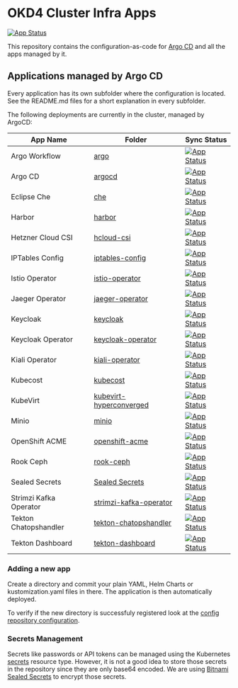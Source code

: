 # OKD4 Cluster Infra Apps

[![App Status](https://argocd.baloise.dev/api/badge?name=okd4-cluster-infra-apps-apps)](https://argocd.baloise.dev/applications/okd4-cluster-infra-apps-apps)

This repository contains the configuration-as-code for [Argo CD](https://argoproj.github.io/argo-cd/) and all the apps managed by it.

## Applications managed by Argo CD
Every application has its own subfolder where the configuration is located. See the README.md files for a short explanation in every subfolder.

The following deployments are currently in the cluster, managed by ArgoCD:

| App Name              | Folder                                        | Sync Status                         |
| --------------------- | --------------------------------------------- | ------------------------------------| 
| Argo Workflow         |[argo](.disabled/argo)                                        |[![App Status](https://argocd.baloise.dev/api/badge?name=argo)](https://argocd.baloise.dev/applications/argo)|
| Argo CD               |[argocd](argocd)                                    |[![App Status](https://argocd.baloise.dev/api/badge?name=argocd)](https://argocd.baloise.dev/applications/argocd)|
| Eclipse Che           |[che](.disabled/che)                                          |[![App Status](https://argocd.baloise.dev/api/badge?name=che)](https://argocd.baloise.dev/applications/che)|
| Harbor                |[harbor](.disabled/harbor)                                    |[![App Status](https://argocd.baloise.dev/api/badge?name=harbor)](https://argocd.baloise.dev/applications/argocd)|
| Hetzner Cloud CSI     |[hcloud-csi](.disabled/hcloud-csi)                            |[![App Status](https://argocd.baloise.dev/api/badge?name=hcloud-csi)](https://argocd.baloise.dev/applications/hcloud-csi)|
| IPTables Config       |[iptables-config](.disabled/iptables-config)                  |[![App Status](https://argocd.baloise.dev/api/badge?name=iptables-config)](https://argocd.baloise.dev/applications/iptables-config)|
| Istio Operator        |[istio-operator](.disabled/istio-operator)                    |[![App Status](https://argocd.baloise.dev/api/badge?name=istio-operator)](https://argocd.baloise.dev/applications/istio-operator)|
| Jaeger Operator       |[jaeger-operator](.disabled/jaeger-operator)                  |[![App Status](https://argocd.baloise.dev/api/badge?name=jaeger-operator)](https://argocd.baloise.dev/applications/jaeger-operator)|
| Keycloak              |[keycloak](.disabled/keycloak)                                |[![App Status](https://argocd.baloise.dev/api/badge?name=keycloak)](https://argocd.baloise.dev/applications/keycloak)|
| Keycloak Operator     |[keycloak-operator](.disabled/keycloak-operator)              |[![App Status](https://argocd.baloise.dev/api/badge?name=keycloak-operator)](https://argocd.baloise.dev/applications/keycloak-operator)|
| Kiali Operator        |[kiali-operator](.disabled/kiali-operator)                    |[![App Status](https://argocd.baloise.dev/api/badge?name=kiali-operator)](https://argocd.baloise.dev/applications/kiali-operator)|
| Kubecost              |[kubecost](.disabled/kubecost)                                |[![App Status](https://argocd.baloise.dev/api/badge?name=kubecost)](https://argocd.baloise.dev/applications/kubecost)|
| KubeVirt              |[kubevirt-hyperconverged](.disabled/kubevirt-hyperconverged)  |[![App Status](https://argocd.baloise.dev/api/badge?name=kubevirt-hyperconverged)](https://argocd.baloise.dev/applications/kubevirt-hyperconverged)|
| Minio                 |[minio](.disabled/minio)                                      |[![App Status](https://argocd.baloise.dev/api/badge?name=minio)](https://argocd.baloise.dev/applications/minio)|
| OpenShift ACME        |[openshift-acme](.disabled/openshift-acme)                    |[![App Status](https://argocd.baloise.dev/api/badge?name=openshift-acme)](https://argocd.baloise.dev/applications/openshift-acme)|
| Rook Ceph             |[rook-ceph](.disabled/rook-ceph)                              |[![App Status](https://argocd.baloise.dev/api/badge?name=rook-ceph)](https://argocd.baloise.dev/applications/rook-ceph)|
| Sealed Secrets        |[Sealed Secrets](sealed-secrets)                    |[![App Status](https://argocd.baloise.dev/api/badge?name=sealed-secrets)](https://argocd.baloise.dev/applications/sealed-secrets)|
| Strimzi Kafka Operator|[strimzi-kafka-operator](.disabled/strimzi-kafka-operator)    |[![App Status](https://argocd.baloise.dev/api/badge?name=strimzi-kafka-operator)](https://argocd.baloise.dev/applications/strimzi-kafka-operator)|
| Tekton Chatopshandler |[tekton-chatopshandler](tekton-chatopshandler)      |[![App Status](https://argocd.baloise.dev/api/badge?name=tekton-chatopshandler)](https://argocd.baloise.dev/applications/tekton-chatopshandler)|
| Tekton Dashboard      |[tekton-dashboard](tekton-dashboard)                |[![App Status](https://argocd.baloise.dev/api/badge?name=tekton-dashboard)](https://argocd.baloise.dev/applications/tekton-dashboard)|
  
### Adding a new app
Create a directory and commit your plain YAML, Helm Charts or kustomization.yaml files in there. The application is then automatically deployed.

To verify if the new directory is successfuly registered look at the [config repository configuration](https://github.com/baloise-incubator/okd4-apps-root-config/blob/master/apps/okd4-cluster-infra-apps.yaml#L24).

### Secrets Management
Secrets like passwords or API tokens can be managed using the Kubernetes [secrets](https://kubernetes.io/docs/concepts/configuration/secret/) resource type. However, it is not a good idea to store those secrets in the repository since they are only base64 encoded. We are using [Bitnami Sealed Secrets](sealed-secrets) to encrypt those secrets.


